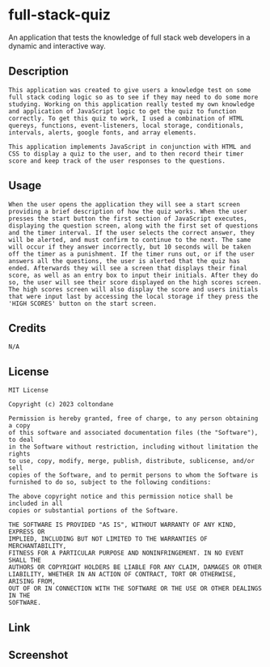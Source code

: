 # full-stack-quiz
An application that tests the knowledge of full stack web developers in a dynamic and interactive way.

## Description

    This application was created to give users a knowledge test on some full stack coding logic so as to see if they may need to do some more studying. Working on this application really tested my own knowledge and application of JavaScript logic to get the quiz to function correctly. To get this quiz to work, I used a combination of HTML quereys, functions, event-listeners, local storage, conditionals, intervals, alerts, google fonts, and array elements.  

    This application implements JavaScript in conjunction with HTML and CSS to display a quiz to the user, and to then record their timer score and keep track of the user responses to the questions.

## Usage

    When the user opens the application they will see a start screen providing a brief description of how the quiz works. When the user presses the start button the first section of JavaScript executes, displaying the question screen, along with the first set of questions and the timer interval. If the user selects the correct answer, they will be alerted, and must confirm to continue to the next. The same will occur if they answer incorrectly, but 10 seconds will be taken off the timer as a punishment. If the timer runs out, or if the user answers all the questions, the user is alerted that the quiz has ended. Afterwards they will see a screen that displays their final score, as well as an entry box to input their initials. After they do so, the user will see their score displayed on the high scores screen. The high scores screen will also display the score and users initials that were input last by accessing the local storage if they press the 'HIGH SCORES' button on the start screen. 

## Credits
    
    N/A

## License

    MIT License

    Copyright (c) 2023 coltondane

    Permission is hereby granted, free of charge, to any person obtaining a copy
    of this software and associated documentation files (the "Software"), to deal
    in the Software without restriction, including without limitation the rights
    to use, copy, modify, merge, publish, distribute, sublicense, and/or sell
    copies of the Software, and to permit persons to whom the Software is
    furnished to do so, subject to the following conditions:

    The above copyright notice and this permission notice shall be included in all
    copies or substantial portions of the Software.

    THE SOFTWARE IS PROVIDED "AS IS", WITHOUT WARRANTY OF ANY KIND, EXPRESS OR
    IMPLIED, INCLUDING BUT NOT LIMITED TO THE WARRANTIES OF MERCHANTABILITY,
    FITNESS FOR A PARTICULAR PURPOSE AND NONINFRINGEMENT. IN NO EVENT SHALL THE
    AUTHORS OR COPYRIGHT HOLDERS BE LIABLE FOR ANY CLAIM, DAMAGES OR OTHER
    LIABILITY, WHETHER IN AN ACTION OF CONTRACT, TORT OR OTHERWISE, ARISING FROM,
    OUT OF OR IN CONNECTION WITH THE SOFTWARE OR THE USE OR OTHER DEALINGS IN THE
    SOFTWARE.

## Link

    

## Screenshot